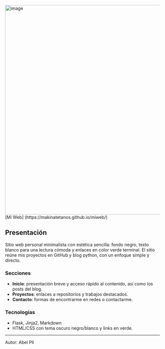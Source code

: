 <img width="1372" height="680" alt="image" src="https://github.com/user-attachments/assets/0f35f54c-f12d-4846-8982-5dc22a99415f" />
[Mi Web] (https://makinatetanos.github.io/miweb/)

## Presentación

Sitio web personal minimalista con estética sencilla: fondo negro, texto blanco para una lectura cómoda y enlaces en color verde terminal. El sitio reúne mis proyectos en GitHub y blog python, con un enfoque simple y directo.

### Secciones
- **Inicio**: presentación breve y acceso rápido al contenido, así como los posts del blog.
- **Proyectos**: enlaces a repositorios y trabajos destacados.
- **Contacto**: formas de encontrarme en redes o contactarme.

### Tecnologías
- Flask, Jinja2, Markdown
- HTML/CSS con tema oscuro negro/blanco y links en verde.

---
Autor: Abel Pll
